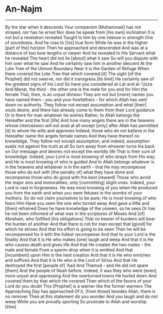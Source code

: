 # An-Najm
---
By the star when it descends
Your companion [Muhammad] has not strayed, nor has he erred
Nor does he speak from [his own] inclination
It is not but a revelation revealed
Taught to him by one intense in strength
One of soundness. And he rose to [his] true form
While he was in the higher [part of the] horizon
Then he approached and descended
And was at a distance of two bow lengths or nearer
And he revealed to His Servant what he revealed
The heart did not lie [about] what it saw
So will you dispute with him over what he saw
And he certainly saw him in another descent
At the Lote Tree of the Utmost Boundary
Near it is the Garden of Refuge
When there covered the Lote Tree that which covered [it]
The sight [of the Prophet] did not swerve, nor did it transgress [its limit]
He certainly saw of the greatest signs of his Lord
So have you considered al-Lat and al-'Uzza
And Manat, the third - the other one
Is the male for you and for Him the female
That, then, is an unjust division
They are not but [mere] names you have named them - you and your forefathers - for which Allah has sent down no authority. They follow not except assumption and what [their] souls desire, and there has already come to them from their Lord guidance
Or is there for man whatever he wishes
Rather, to Allah belongs the Hereafter and the first [life]
And how many angels there are in the heavens whose intercession will not avail at all except [only] after Allah has permitted [it] to whom He wills and approves
Indeed, those who do not believe in the Hereafter name the angels female names
And they have thereof no knowledge. They follow not except assumption, and indeed, assumption avails not against the truth at all
So turn away from whoever turns his back on Our message and desires not except the worldly life
That is their sum of knowledge. Indeed, your Lord is most knowing of who strays from His way, and He is most knowing of who is guided
And to Allah belongs whatever is in the heavens and whatever is in the earth - that He may recompense those who do evil with [the penalty of] what they have done and recompense those who do good with the best [reward]
Those who avoid the major sins and immoralities, only [committing] slight ones. Indeed, your Lord is vast in forgiveness. He was most knowing of you when He produced you from the earth and when you were fetuses in the wombs of your mothers. So do not claim yourselves to be pure; He is most knowing of who fears Him
Have you seen the one who turned away
And gave a little and [then] refrained
Does he have knowledge of the unseen, so he sees
Or has he not been informed of what was in the scriptures of Moses
And [of] Abraham, who fulfilled [his obligations]
That no bearer of burdens will bear the burden of another
And that there is not for man except that [good] for which he strives
And that his effort is going to be seen
Then he will be recompensed for it with the fullest recompense
And that to your Lord is the finality
And that it is He who makes [one] laugh and weep
And that it is He who causes death and gives life
And that He creates the two mates - the male and female
From a sperm-drop when it is emitted
And that [incumbent] upon Him is the next creation
And that it is He who enriches and suffices
And that it is He who is the Lord of Sirius
And that He destroyed the first [people of] 'Aad
And Thamud - and He did not spare [them]
And the people of Noah before. Indeed, it was they who were [even] more unjust and oppressing
And the overturned towns He hurled down
And covered them by that which He covered
Then which of the favors of your Lord do you doubt
This [Prophet] is a warner like the former warners
The Approaching Day has approached
Of it, [from those] besides Allah, there is no remover
Then at this statement do you wonder
And you laugh and do not weep
While you are proudly sporting
So prostrate to Allah and worship [Him]

